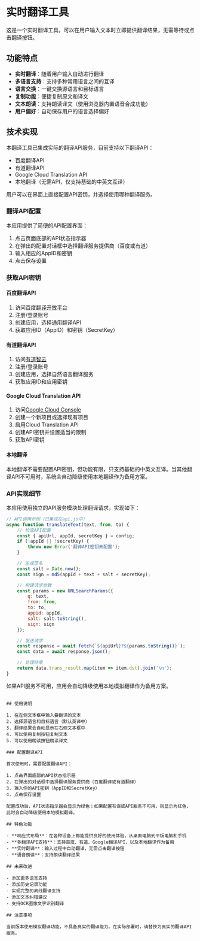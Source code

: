 # 实时翻译工具

这是一个实时翻译工具，可以在用户输入文本时立即提供翻译结果，无需等待或点击翻译按钮。

## 功能特点

- **实时翻译**：随着用户输入自动进行翻译
- **多语言支持**：支持多种常用语言之间的互译
- **语言交换**：一键交换源语言和目标语言
- **复制功能**：便捷复制原文和译文
- **文本朗读**：支持朗读译文（使用浏览器内置语音合成功能）
- **用户偏好**：自动保存用户的语言选择偏好

## 技术实现

本翻译工具已集成实际的翻译API服务，目前支持以下翻译API：

- 百度翻译API
- 有道翻译API
- Google Cloud Translation API
- 本地翻译（无需API，仅支持基础的中英文互译）

用户可以在界面上直接配置API密钥，并选择使用哪种翻译服务。

### 翻译API配置

本应用提供了简便的API配置界面：

1. 点击页面底部的API状态指示器
2. 在弹出的配置对话框中选择翻译服务提供商（百度或有道）
3. 输入相应的AppID和密钥
4. 点击保存设置

### 获取API密钥

#### 百度翻译API

1. 访问[百度翻译开放平台](http://api.fanyi.baidu.com/)
2. 注册/登录账号
3. 创建应用，选择通用翻译API
4. 获取应用ID（AppID）和密钥（SecretKey）

#### 有道翻译API

1. 访问[有道智云](https://ai.youdao.com/)
2. 注册/登录账号
3. 创建应用，选择自然语言翻译服务
4. 获取应用ID和应用密钥

#### Google Cloud Translation API

1. 访问[Google Cloud Console](https://console.cloud.google.com/)
2. 创建一个新项目或选择现有项目
3. 启用Cloud Translation API
4. 创建API密钥并设置适当的限制
5. 获取API密钥

#### 本地翻译

本地翻译不需要配置API密钥，但功能有限，只支持基础的中英文互译。当其他翻译API不可用时，系统会自动降级使用本地翻译作为备用方案。

### API实现细节

本应用使用独立的API服务模块处理翻译请求，实现如下：

```javascript
// API调用示例（已集成在api.js中）
async function translateText(text, from, to) {
    // 检查API配置
    const { apiUrl, appId, secretKey } = config;
    if (!appId || !secretKey) {
        throw new Error('翻译API密钥未配置');
    }

    // 生成签名
    const salt = Date.now();
    const sign = md5(appId + text + salt + secretKey);

    // 构建请求参数
    const params = new URLSearchParams({
        q: text,
        from: from,
        to: to,
        appid: appId,
        salt: salt.toString(),
        sign: sign
    });

    // 发送请求
    const response = await fetch(`${apiUrl}?${params.toString()}`);
    const data = await response.json();

    // 处理结果
    return data.trans_result.map(item => item.dst).join('\n');
}
```

如果API服务不可用，应用会自动降级使用本地模拟翻译作为备用方案。
```

## 使用说明

1. 在左侧文本框中输入要翻译的文本
2. 选择源语言和目标语言（默认英译中）
3. 翻译结果会自动显示在右侧文本框中
4. 可以使用复制按钮复制文本
5. 可以使用朗读按钮朗读译文

### 配置翻译API

首次使用时，需要配置翻译API：

1. 点击界面底部的API状态指示器
2. 在弹出的对话框中选择翻译服务提供商（百度翻译或有道翻译）
3. 输入你的API密钥（AppID和SecretKey）
4. 点击保存设置

配置成功后，API状态指示器会显示为绿色；如果配置有误或API服务不可用，则显示为红色，此时会自动降级使用本地模拟翻译。

## 特色功能

- **响应式布局**：在各种设备上都能提供良好的使用体验，从桌面电脑到平板电脑和手机
- **多翻译API支持**：支持百度、有道、Google翻译API，以及本地翻译作为备用
- **实时翻译**：输入过程中自动翻译，无需点击翻译按钮
- **语音朗读**：支持朗读翻译结果

## 未来改进

- 添加更多语言支持
- 添加历史记录功能
- 实现完整的离线翻译支持
- 添加文本纠错建议
- 支持OCR图像文字识别翻译

## 注意事项

当前版本使用模拟翻译功能，不具备真实的翻译能力。在实际部署时，请替换为真实的翻译API服务。
